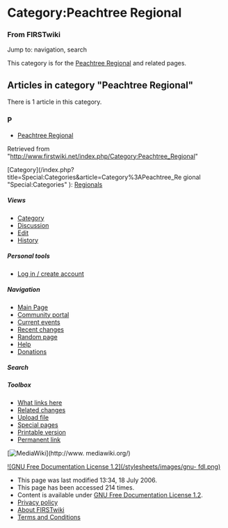 # Category:Peachtree Regional

### From FIRSTwiki

Jump to: navigation, search

This category is for the [Peachtree Regional](/index.php/Peachtree_Regional
"Peachtree Regional" ) and related pages.

  

## Articles in category "Peachtree Regional"

There is 1 article in this category.

### P

  * [Peachtree Regional](/index.php/Peachtree_Regional "Peachtree Regional" )

Retrieved from
"<http://www.firstwiki.net/index.php/Category:Peachtree_Regional>"

[Category](/index.php?title=Special:Categories&article=Category%3APeachtree_Re
gional "Special:Categories" ): [Regionals](/index.php/Category:Regionals
"Category:Regionals" )

##### Views

  * [Category](/index.php/Category:Peachtree_Regional)
  * [Discussion](/index.php?title=Category_talk:Peachtree_Regional&action=edit)
  * [Edit](/index.php?title=Category:Peachtree_Regional&action=edit)
  * [History](/index.php?title=Category:Peachtree_Regional&action=history)

##### Personal tools

  * [Log in / create account](/index.php?title=Special:Userlogin&returnto=Category:Peachtree_Regional)

[](/index.php/Main_Page "Main Page" )

##### Navigation

  * [Main Page](/index.php/Main_Page)
  * [Community portal](/index.php/FIRSTwiki:Community_portal)
  * [Current events](/index.php/Current_events)
  * [Recent changes](/index.php/Special:Recentchanges)
  * [Random page](/index.php/Special:Random)
  * [Help](/index.php/Help:Contents)
  * [Donations](/index.php/FIRSTwiki:Site_support)

##### Search



##### Toolbox

  * [What links here](/index.php/Special:Whatlinkshere/Category:Peachtree_Regional)
  * [Related changes](/index.php/Special:Recentchangeslinked/Category:Peachtree_Regional)
  * [Upload file](/index.php/Special:Upload)
  * [Special pages](/index.php/Special:Specialpages)
  * [Printable version](/index.php?title=Category:Peachtree_Regional&printable=yes)
  * [Permanent link](/index.php?title=Category:Peachtree_Regional&oldid=49094)

[![MediaWiki](/skins/common/images/poweredby_mediawiki_88x31.png)](http://www.
mediawiki.org/)

[![GNU Free Documentation License 1.2](/stylesheets/images/gnu-
fdl.png)](http://www.gnu.org/copyleft/fdl.html)

  * This page was last modified 13:34, 18 July 2006.
  * This page has been accessed 214 times.
  * Content is available under [GNU Free Documentation License 1.2](http://www.gnu.org/copyleft/fdl.html "http://www.gnu.org/copyleft/fdl.html" ).
  * [Privacy policy](/index.php/FIRSTwiki:Privacy_policy "FIRSTwiki:Privacy policy" )
  * [About FIRSTwiki](/index.php/FIRSTwiki:About "FIRSTwiki:About" )
  * [Terms and Conditions](/index.php/FIRSTwiki:Terms_and_conditions "FIRSTwiki:Terms and conditions" )

